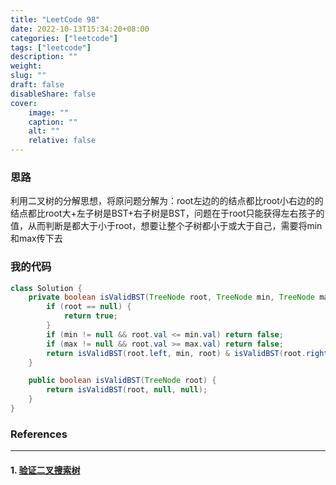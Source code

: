 ```yaml
---
title: "LeetCode 98"
date: 2022-10-13T15:34:20+08:00
categories: ["leetcode"]
tags: ["leetcode"]
description: ""
weight:
slug: ""
draft: false
disableShare: false
cover:
    image: ""
    caption: ""
    alt: ""
    relative: false
---
```


### 思路

利用二叉树的分解思想，将原问题分解为：root左边的的结点都比root小右边的的结点都比root大+左子树是BST+右子树是BST，问题在于root只能获得左右孩子的值，从而判断是都大于小于root，想要让整个子树都小于或大于自己，需要将min和max传下去

### 我的代码

```java
class Solution {
    private boolean isValidBST(TreeNode root, TreeNode min, TreeNode max) {
        if (root == null) {
            return true;
        }
        if (min != null && root.val <= min.val) return false;
        if (max != null && root.val >= max.val) return false;
        return isValidBST(root.left, min, root) & isValidBST(root.right, root, max);
    }

    public boolean isValidBST(TreeNode root) {
        return isValidBST(root, null, null);
    }
}
```

### References

---

#### 1. [验证二叉搜索树](https://leetcode.cn/problems/validate-binary-search-tree/)


